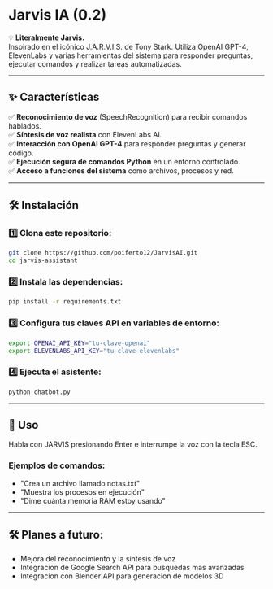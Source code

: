 # Jarvis IA (0.2)

💡 **Literalmente Jarvis.**  
Inspirado en el icónico J.A.R.V.I.S. de Tony Stark. Utiliza OpenAI GPT-4, ElevenLabs y varias herramientas del sistema para responder preguntas, ejecutar comandos y realizar tareas automatizadas.

---

## ✨ Características  
✅ **Reconocimiento de voz** (SpeechRecognition) para recibir comandos hablados.  
✅ **Síntesis de voz realista** con ElevenLabs AI.  
✅ **Interacción con OpenAI GPT-4** para responder preguntas y generar código.  
✅ **Ejecución segura de comandos Python** en un entorno controlado.  
✅ **Acceso a funciones del sistema** como archivos, procesos y red.  

---

## 🛠️ Instalación  

### 1️⃣ Clona este repositorio:  
```bash
git clone https://github.com/poiferto12/JarvisAI.git
cd jarvis-assistant
```
### 2️⃣ Instala las dependencias:
```bash
pip install -r requirements.txt
```
### 3️⃣ Configura tus claves API en variables de entorno:
```bash
export OPENAI_API_KEY="tu-clave-openai"
export ELEVENLABS_API_KEY="tu-clave-elevenlabs"
```
### 4️⃣ Ejecuta el asistente:
```bash
python chatbot.py
```
---
## 🎤 Uso
Habla con JARVIS presionando Enter e interrumpe la voz con la tecla ESC.
### Ejemplos de comandos:

- "Crea un archivo llamado notas.txt"
- "Muestra los procesos en ejecución"
- "Dime cuánta memoria RAM estoy usando"

---

## 🛠️ Planes a futuro:
- Mejora del reconocimiento y la síntesis de voz
- Integracion de Google Search API para busquedas mas avanzadas
- Integracion con Blender API para generacion de modelos 3D
